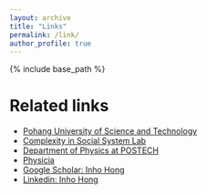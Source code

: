 ```yaml
---
layout: archive
title: "Links"
permalink: /link/
author_profile: true
---
```


{% include base_path %}

Related links
======
* [Pohang University of Science and Technology](http://www.postech.ac.kr/eng/)
* [Complexity in Social System Lab](http://complex.postech.ac.kr)
* [Department of Physics at POSTECH](http://phome.postech.ac.kr/user/pheng/index.html)
* [Physicia](http://comphys.postech.ac.kr/link)
* [Google Scholar: Inho Hong](https://scholar.google.co.kr/citations?user=kmN6l-AAAAAJ&hl=en)
* [Linkedin: Inho Hong](https://www.linkedin.com/in/inho-hong-ba1b98122)

